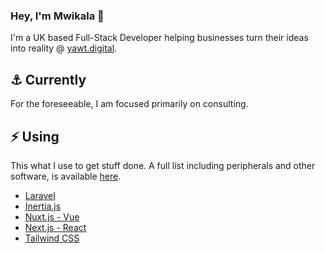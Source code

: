 ### Hey, I'm Mwikala 👋

I'm a UK based Full-Stack Developer helping businesses turn their ideas into reality @ [yawt.digital](https://yawt.digital).


## ⚓ Currently

For the foreseeable, I am focused primarily on consulting.

## ⚡ Using

This what I use to get stuff done. A full list including peripherals and other software, is available [here](https://mwikala.co.uk/blog/3-the-perfect-stack-2022).

- [Laravel](https://laravel.com/)
- [Inertia.js](https://inertiajs.com/)
- [Nuxt.js - Vue](https://nuxtjs.org/)
- [Next.js - React](https://nextjs.org/)
- [Tailwind CSS](https://tailwindcss.com/)
